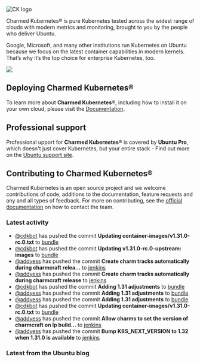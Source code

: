 ![CK logo](https://assets.ubuntu.com/v1/451d4cf4-Charmed+Kubernetes_RGB_onWhite_2022.svg)

Charmed Kubernetes® is pure Kubernetes tested across the widest range of clouds with modern metrics and monitoring, brought to you by the people who deliver Ubuntu.

Google, Microsoft, and many other institutions run Kubernetes on Ubuntu because we focus on the latest container capabilities in modern kernels. That’s why it’s the top choice for enterprise Kubernetes, too.

![](https://assets.ubuntu.com/v1/843c77b6-juju-at-a-glace.svg)

## Deploying Charmed Kubernetes®

To learn more about **Charmed Kubernetes**®, including how to install it on your own cloud, please visit the [Documentation][docs].

## Professional support

Professional upport for **Charmed Kubernetes**® is covered by **Ubuntu Pro**, which doesn't just cover Kubernetes, but your entire stack - Find out more on the [Ubuntu support site](https://ubuntu.com/support).

## Contributing to Charmed Kubernetes®

Charmed Kubernetes is an open source project and we welcome contributions of code, additions to the documentation, feature requests and any and all types of feedback. For more on contributing, see the [official documentation][get-in-touch] on how to contact the team.

<!-- LINKS -->
[docs]: https://ubuntu.com/kubernetes/docs
[get-in-touch]: https://ubuntu.com/kubernetes/docs/get-in-touch

### Latest activity

<!-- activity starts -->
 - [@cdkbot](https://github.com/cdkbot) has pushed the commit **Updating container-images/v1.31.0-rc.0.txt** to [bundle](https://github.com/charmed-kubernetes/bundle)
 - [@cdkbot](https://github.com/cdkbot) has pushed the commit **Updating v1.31.0-rc.0-upstream: images** to [bundle](https://github.com/charmed-kubernetes/bundle)
 - [@addyess](https://github.com/addyess) has pushed the commit **Create charm tracks automatically during charmcraft relea...** to [jenkins](https://github.com/charmed-kubernetes/jenkins)
 - [@addyess](https://github.com/addyess) has pushed the commit **Create charm tracks automatically during charmcraft release** to [jenkins](https://github.com/charmed-kubernetes/jenkins)
 - [@cdkbot](https://github.com/cdkbot) has pushed the commit **Adding 1.31 adjustments** to [bundle](https://github.com/charmed-kubernetes/bundle)
 - [@addyess](https://github.com/addyess) has pushed the commit **Adding 1.31 adjustments** to [bundle](https://github.com/charmed-kubernetes/bundle)
 - [@addyess](https://github.com/addyess) has pushed the commit **Adding 1.31 adjustments** to [bundle](https://github.com/charmed-kubernetes/bundle)
 - [@cdkbot](https://github.com/cdkbot) has pushed the commit **Updating container-images/v1.31.0-rc.0.txt** to [bundle](https://github.com/charmed-kubernetes/bundle)
 - [@addyess](https://github.com/addyess) has pushed the commit **Allow charms to set the version of charmcraft on lp build...** to [jenkins](https://github.com/charmed-kubernetes/jenkins)
 - [@addyess](https://github.com/addyess) has pushed the commit **Bump K8S_NEXT_VERSION to 1.32 when 1.31.0 is available** to [jenkins](https://github.com/charmed-kubernetes/jenkins)
<!-- activity ends -->

<!-- roadmap starts -->

<!-- roadmap ends -->

### Latest from the Ubuntu blog

<!-- blog starts -->

<!-- blog ends -->

